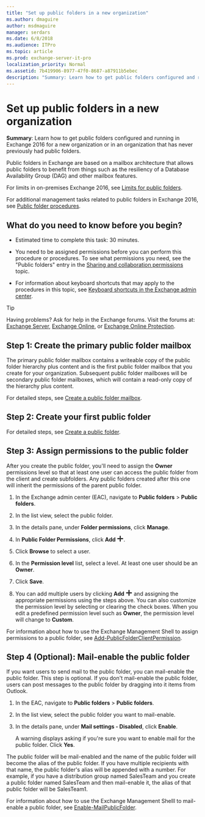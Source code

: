 ```yaml
---
title: "Set up public folders in a new organization"
ms.author: dmaguire
author: msdmaguire
manager: serdars
ms.date: 6/8/2018
ms.audience: ITPro
ms.topic: article
ms.prod: exchange-server-it-pro
localization_priority: Normal
ms.assetid: 7b419906-8977-47f0-8687-a87911b5ebec
description: "Summary: Learn how to get public folders configured and running in Exchange 2016 for a new organization or in an organization that has never previously had public folders."
---
```


# Set up public folders in a new organization

 **Summary**: Learn how to get public folders configured and running in Exchange 2016 for a new organization or in an organization that has never previously had public folders.
  
Public folders in Exchange are based on a mailbox architecture that allows public folders to benefit from things such as the resiliency of a Database Availability Group (DAG) and other mailbox features.
  
For limits in on-premises Exchange 2016, see [Limits for public folders](limits.md).
  
For additional management tasks related to public folders in Exchange 2016, see [Public folder procedures](procedures.md).
  
## What do you need to know before you begin?

- Estimated time to complete this task: 30 minutes.
    
- You need to be assigned permissions before you can perform this procedure or procedures. To see what permissions you need, see the "Public folders" entry in the [Sharing and collaboration permissions](../../permissions/feature-permissions/sharing-and-collaboration-permissions.md) topic.
    
- For information about keyboard shortcuts that may apply to the procedures in this topic, see [Keyboard shortcuts in the Exchange admin center](../../about-documentation/exchange-admin-center-keyboard-shortcuts.md).
    
> [!TIP]
> Having problems? Ask for help in the Exchange forums. Visit the forums at: [Exchange Server](https://go.microsoft.com/fwlink/p/?linkId=60612), [Exchange Online](https://go.microsoft.com/fwlink/p/?linkId=267542), or [Exchange Online Protection](https://go.microsoft.com/fwlink/p/?linkId=285351).
  
## Step 1: Create the primary public folder mailbox

The primary public folder mailbox contains a writeable copy of the public folder hierarchy plus content and is the first public folder mailbox that you create for your organization. Subsequent public folder mailboxes will be secondary public folder mailboxes, which will contain a read-only copy of the hierarchy plus content.
  
For detailed steps, see [Create a public folder mailbox](create-public-folder-mailboxes.md).
  
## Step 2: Create your first public folder

For detailed steps, see [Create a public folder](create-public-folders.md).
  
## Step 3: Assign permissions to the public folder
<a name="Perms"> </a>

After you create the public folder, you'll need to assign the **Owner** permissions level so that at least one user can access the public folder from the client and create subfolders. Any public folders created after this one will inherit the permissions of the parent public folder.
  
1. In the Exchange admin center (EAC), navigate to **Public folders** \> **Public folders**.
    
2. In the list view, select the public folder.
    
3. In the details pane, under **Folder permissions**, click **Manage**.
    
4. In **Public Folder Permissions**, click **Add** ![Add icon](../../media/ITPro_EAC_AddIcon.png).
    
5. Click **Browse** to select a user.
    
6. In the **Permission level** list, select a level. At least one user should be an **Owner**.
    
7. Click **Save**.
    
8. You can add multiple users by clicking **Add** ![Add icon](../../media/ITPro_EAC_AddIcon.png) and assigning the appropriate permissions using the steps above. You can also customize the permission level by selecting or clearing the check boxes. When you edit a predefined permission level such as **Owner**, the permission level will change to **Custom**.
    
For information about how to use the Exchange Management Shell to assign permissions to a public folder, see [Add-PublicFolderClientPermission](http://technet.microsoft.com/library/d68ad7a9-daa0-4e6d-b819-5cca891c8fd9.aspx).
  
## Step 4 (Optional): Mail-enable the public folder
<a name="Perms"> </a>

If you want users to send mail to the public folder, you can mail-enable the public folder. This step is optional. If you don't mail-enable the public folder, users can post messages to the public folder by dragging into it items from Outlook.
  
1. In the EAC, navigate to **Public folders** \> **Public folders**.
    
2. In the list view, select the public folder you want to mail-enable.
    
3. In the details pane, under **Mail settings - Disabled**, click **Enable**.
    
    A warning displays asking if you're sure you want to enable mail for the public folder. Click **Yes**.
    
The public folder will be mail-enabled and the name of the public folder will become the alias of the public folder. If you have multiple recipients with that name, the public folder's alias will be appended with a number. For example, if you have a distribution group named SalesTeam and you create a public folder named SalesTeam and then mail-enable it, the alias of that public folder will be SalesTeam1.
  
For information about how to use the Exchange Management Shelll to mail-enable a public folder, see [Enable-MailPublicFolder](http://technet.microsoft.com/library/6fc7ba9a-62a8-4f41-811f-608363aa1397.aspx).
  

